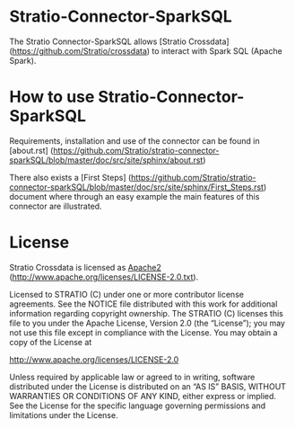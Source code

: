 Stratio-Connector-SparkSQL
===========================

The Stratio Connector-SparkSQL allows [Stratio Crossdata] (<https://github.com/Stratio/crossdata>) to interact with Spark SQL (Apache Spark).

How to use Stratio-Connector-SparkSQL
=====================================

Requirements, installation and use of the connector can be found in [about.rst] (<https://github.com/Stratio/stratio-connector-sparkSQL/blob/master/doc/src/site/sphinx/about.rst>)

There also exists a [First Steps] (<https://github.com/Stratio/stratio-connector-sparkSQL/blob/master/doc/src/site/sphinx/First_Steps.rst>) document where through an easy example the main features of this connector are illustrated.

License
=======

Stratio Crossdata is licensed as [Apache2] (<http://www.apache.org/licenses/LICENSE-2.0.txt>).

Licensed to STRATIO (C) under one or more contributor license agreements. See the NOTICE file distributed with this work for additional information regarding copyright ownership. The STRATIO (C) licenses this file to you under the Apache License, Version 2.0 (the “License”); you may not use this file except in compliance with the License. You may obtain a copy of the License at

<http://www.apache.org/licenses/LICENSE-2.0>

Unless required by applicable law or agreed to in writing, software distributed under the License is distributed on an “AS IS” BASIS, WITHOUT WARRANTIES OR CONDITIONS OF ANY KIND, either express or implied. See the License for the specific language governing permissions and limitations under the License.

[Apache2]: http://www.apache.org/licenses/LICENSE-2.0.txt
